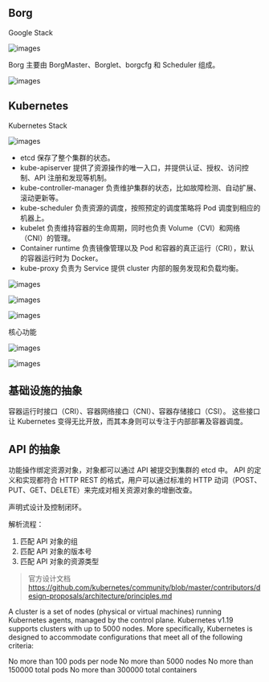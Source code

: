 ## Borg

Google Stack

![images](http://70data.net/upload/kubernetes/c7ed0043465bccff2efc1a1257e970bd.png)

Borg 主要由 BorgMaster、Borglet、borgcfg 和 Scheduler 组成。

![images](http://70data.net/upload/kubernetes/assets_-LDAOok5ngY4pc1lEDes_-LpOIkR-zouVcB8QsFj__-LpOIpVMFQyXyJo5lim-_borg.png)

## Kubernetes

Kubernetes Stack

![images](http://70data.net/upload/kubernetes/8ee9f2fa987eccb490cfaa91c6484f67.png)

- etcd 保存了整个集群的状态。
- kube-apiserver 提供了资源操作的唯一入口，并提供认证、授权、访问控制、API 注册和发现等机制。
- kube-controller-manager 负责维护集群的状态，比如故障检测、自动扩展、滚动更新等。
- kube-scheduler 负责资源的调度，按照预定的调度策略将 Pod 调度到相应的机器上。
- kubelet 负责维持容器的生命周期，同时也负责 Volume（CVI）和网络（CNI）的管理。
- Container runtime 负责镜像管理以及 Pod 和容器的真正运行（CRI），默认的容器运行时为 Docker。
- kube-proxy 负责为 Service 提供 cluster 内部的服务发现和负载均衡。

![images](http://70data.net/upload/kubernetes/f6dd01ed-f967-4091-aeb5-eb07d13fe752.png)

![images](http://70data.net/upload/kubernetes/e9197e08-99e8-400b-84f2-4aa41571c689.png)

![images](http://70data.net/upload/kubernetes/222392-cfb2274a7fea6df0.png)

核心功能

![images](http://70data.net/upload/kubernetes/16c095d6efb8d8c226ad9b098689f306.png)

![images](http://70data.net/upload/kubernetes/222392-cfb2274a7fea6df0.png)

## 基础设施的抽象

容器运行时接口（CRI）、容器网络接口（CNI）、容器存储接口（CSI）。
这些接口让 Kubernetes 变得无比开放，而其本身则可以专注于内部部署及容器调度。

## API 的抽象

功能操作绑定资源对象，对象都可以通过 API 被提交到集群的 etcd 中。
API 的定义和实现都符合 HTTP REST 的格式，用户可以通过标准的 HTTP 动词（POST、PUT、GET、DELETE）来完成对相关资源对象的增删改查。

声明式设计及控制闭环。

解析流程：
1. 匹配 API 对象的组
2. 匹配 API 对象的版本号
3. 匹配 API 对象的资源类型

> 官方设计文档 https://github.com/kubernetes/community/blob/master/contributors/design-proposals/architecture/principles.md





A cluster is a set of nodes (physical or virtual machines) running Kubernetes agents, managed by the control plane. Kubernetes v1.19 supports clusters with up to 5000 nodes. More specifically, Kubernetes is designed to accommodate configurations that meet all of the following criteria:

No more than 100 pods per node
No more than 5000 nodes
No more than 150000 total pods
No more than 300000 total containers






